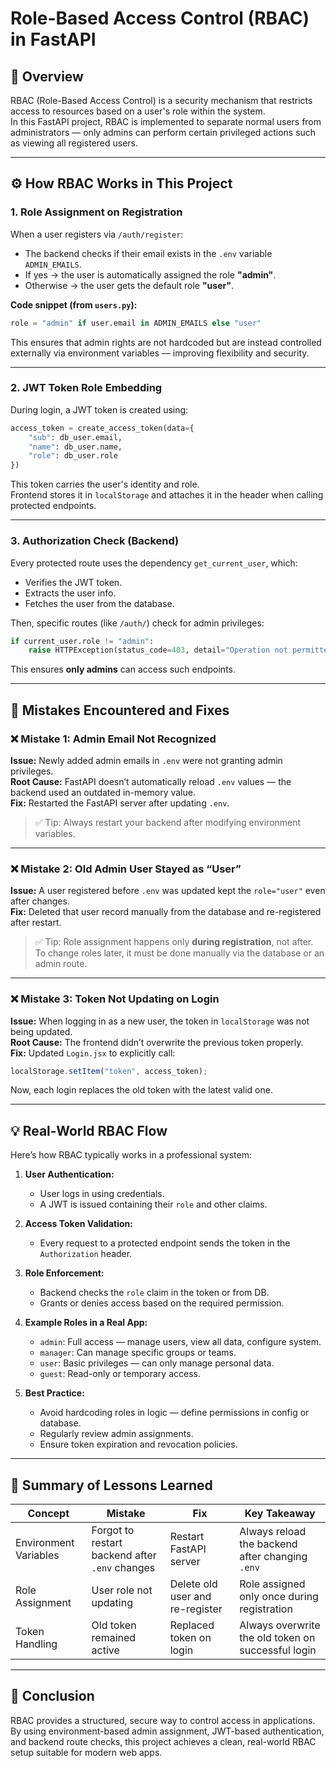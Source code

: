 # Role-Based Access Control (RBAC) in FastAPI

## 🧩 Overview

RBAC (Role-Based Access Control) is a security mechanism that restricts access to resources based on a user's role within the system.  
In this FastAPI project, RBAC is implemented to separate normal users from administrators — only admins can perform certain privileged actions such as viewing all registered users.

---

## ⚙️ How RBAC Works in This Project

### 1. **Role Assignment on Registration**
When a user registers via `/auth/register`:
- The backend checks if their email exists in the `.env` variable `ADMIN_EMAILS`.
- If yes → the user is automatically assigned the role **"admin"**.
- Otherwise → the user gets the default role **"user"**.

**Code snippet (from `users.py`):**
```python
role = "admin" if user.email in ADMIN_EMAILS else "user"
```

This ensures that admin rights are not hardcoded but are instead controlled externally via environment variables — improving flexibility and security.

---

### 2. **JWT Token Role Embedding**
During login, a JWT token is created using:
```python
access_token = create_access_token(data={
    "sub": db_user.email,
    "name": db_user.name,
    "role": db_user.role
})
```
This token carries the user's identity and role.  
Frontend stores it in `localStorage` and attaches it in the header when calling protected endpoints.

---

### 3. **Authorization Check (Backend)**
Every protected route uses the dependency `get_current_user`, which:
- Verifies the JWT token.
- Extracts the user info.
- Fetches the user from the database.

Then, specific routes (like `/auth/`) check for admin privileges:
```python
if current_user.role != "admin":
    raise HTTPException(status_code=403, detail="Operation not permitted")
```
This ensures **only admins** can access such endpoints.

---

## 🧠 Mistakes Encountered and Fixes

### ❌ Mistake 1: Admin Email Not Recognized
**Issue:** Newly added admin emails in `.env` were not granting admin privileges.  
**Root Cause:** FastAPI doesn’t automatically reload `.env` values — the backend used an outdated in-memory value.  
**Fix:** Restarted the FastAPI server after updating `.env`.

> ✅ Tip: Always restart your backend after modifying environment variables.

---

### ❌ Mistake 2: Old Admin User Stayed as “User”
**Issue:** A user registered before `.env` was updated kept the `role="user"` even after changes.  
**Fix:** Deleted that user record manually from the database and re-registered after restart.

> ✅ Tip: Role assignment happens only **during registration**, not after.  
> To change roles later, it must be done manually via the database or an admin route.

---

### ❌ Mistake 3: Token Not Updating on Login
**Issue:** When logging in as a new user, the token in `localStorage` was not being updated.  
**Root Cause:** The frontend didn’t overwrite the previous token properly.  
**Fix:** Updated `Login.jsx` to explicitly call:
```js
localStorage.setItem("token", access_token);
```
Now, each login replaces the old token with the latest valid one.

---

## 💡 Real-World RBAC Flow

Here’s how RBAC typically works in a professional system:

1. **User Authentication:**
   - User logs in using credentials.
   - A JWT is issued containing their `role` and other claims.

2. **Access Token Validation:**
   - Every request to a protected endpoint sends the token in the `Authorization` header.

3. **Role Enforcement:**
   - Backend checks the `role` claim in the token or from DB.
   - Grants or denies access based on the required permission.

4. **Example Roles in a Real App:**
   - `admin`: Full access — manage users, view all data, configure system.
   - `manager`: Can manage specific groups or teams.
   - `user`: Basic privileges — can only manage personal data.
   - `guest`: Read-only or temporary access.

5. **Best Practice:**
   - Avoid hardcoding roles in logic — define permissions in config or database.
   - Regularly review admin assignments.
   - Ensure token expiration and revocation policies.

---

## 🧭 Summary of Lessons Learned

| Concept | Mistake | Fix | Key Takeaway |
|----------|----------|-----|--------------|
| Environment Variables | Forgot to restart backend after `.env` changes | Restart FastAPI server | Always reload the backend after changing `.env` |
| Role Assignment | User role not updating | Delete old user and re-register | Role assigned only once during registration |
| Token Handling | Old token remained active | Replaced token on login | Always overwrite the old token on successful login |

---

## 🚀 Conclusion

RBAC provides a structured, secure way to control access in applications.  
By using environment-based admin assignment, JWT-based authentication, and backend route checks, this project achieves a clean, real-world RBAC setup suitable for modern web apps.

